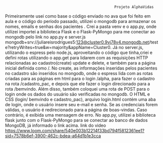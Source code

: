                                                       Projeto AlphaVidas

Primeiramente usei como base o código enviado no ava que foi feito em aula e o código do período passado, utilizei o mongodb para armazenar os nomes, emails e senhas dos pacientes . 
Crei a pasta venv e o app.py, onde utilizei importei a biblioteca Flask e o Flask-PyMongo para me conectar ao mongodb pelo 
link no app.py e server.js mongodb+srv://juliareisrodrigues5:123@cluster0.9vj78v4.mongodb.net/teste?retryWrites=true&w=majority&appName=Cluster0. Já no server.js, utilizando o espress pelo node.js,
aproveitando o código que tinha,criei e defini rotas utilizando o app.get para lidarem com as requisições HTTP relacionadas ao cadastro(create) update e delete, e também para a página inicial definida como /. No create, 
as informações inseridas pelos pacientes no cadastro são inseridos no mongodb, onde o espress lida com as rotas criadas para as páginas em html para o login /alpha, para fazer o cadastro na rota /cadastro_pac, 
e depois que ele fazer o login direcionado para a rota /bemvindo. Além disso, também coloquei uma rota de POST para o login onde os dados do usuário são verificadas no mongodb.
O HTML e CSS (login/ bemvindo e cadastro_pac), arquivo login.html contém uma aba de login, onde o usuário insere seu e-mail e senha. Se as credenciais forem válidas, o usuário é redirecionado para a página de boas-vindas. 
Caso contrário, é exibida uma mensagem de erro. No app.py, utilizei a biblioteca flask junto com o Flask-PyMongo para se conectar ao banco de dados MongoDB, já informado o link acima. 
 link do video https://www.loom.com/share/540e003b12214f33bd794f5812361ee1?sid=7578b6ef-3900-462c-bdea-a64d1b1e3cca
